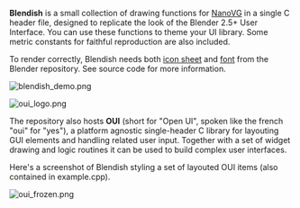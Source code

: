 **Blendish** is a small collection of drawing functions for [NanoVG](https://github.com/memononen/nanovg) in a single C header file, designed to replicate the look of the Blender 2.5+ User Interface. You can use these functions to theme your UI library. Some metric constants for faithful reproduction are also included.

To render correctly, Blendish needs both [icon sheet](https://svn.blender.org/svnroot/bf-blender/trunk/blender/release/datafiles/blender_icons16.png) and [font](https://svn.blender.org/svnroot/bf-blender/trunk/blender/release/datafiles/fonts/) from the 
Blender repository. See source code for more information.

![blendish_demo.png](https://bitbucket.org/repo/zAzpBG/images/3891331937-blendish_demo.png)

![oui_logo.png](https://bitbucket.org/repo/zAzpBG/images/4211571908-oui_logo.png)

The repository also hosts **OUI** (short for "Open UI", spoken like the french "oui" for "yes"), a platform agnostic single-header C library for layouting GUI elements and
handling related user input. Together with a set of widget drawing and logic routines it can be used to build complex user interfaces.

Here's a screenshot of Blendish styling a set of layouted OUI items (also contained in example.cpp).

![oui_frozen.png](https://bitbucket.org/repo/zAzpBG/images/1655961333-oui_frozen.png)